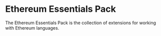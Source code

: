 # Ethereum Essentials Pack

The Ethereum Essentials Pack is the collection of extensions for working with Ethereum languages.
